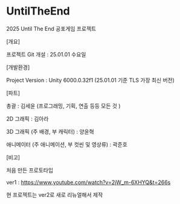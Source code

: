 # UntilTheEnd
2025 Until The End 공포게임 프로젝트

[개요]

프로젝트 Git 개설 : 25.01.01 수요일

[개발환경]

Project Version : Unity 6000.0.32f1 (25.01.01 기준 TLS 가장 최신 버전)

[파트]

총괄 : 김세윤 (프로그래밍, 기획, 연출 등등 모든 것 )

2D 그래픽 : 김아라

3D 그래픽 (주 배경, 부 캐릭터) : 양윤혁

애니메이터 (주 애니메이션, 부 컷씬 및 영상류) : 곽준호


[비고]

처음 만든 프로토타입

ver1 : https://www.youtube.com/watch?v=2jW_m-6XHYQ&t=266s

현 프로젝트는 ver2로 새로 리뉴얼해서 제작
